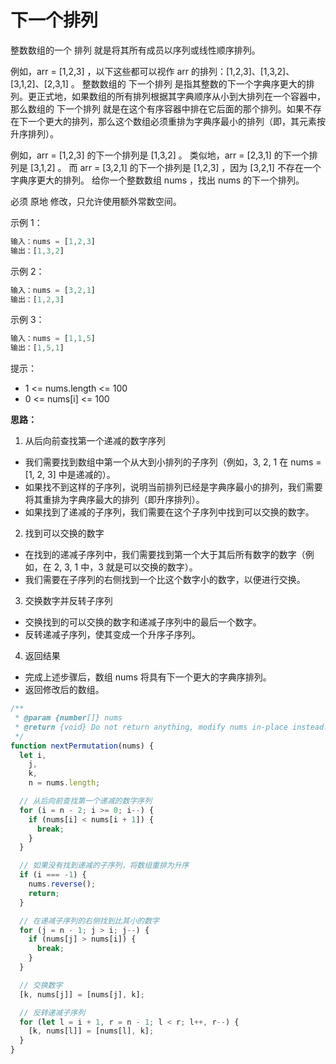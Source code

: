 # 下一个排列

整数数组的一个 排列 就是将其所有成员以序列或线性顺序排列。

例如，arr = [1,2,3] ，以下这些都可以视作 arr 的排列：[1,2,3]、[1,3,2]、[3,1,2]、[2,3,1] 。
整数数组的 下一个排列 是指其整数的下一个字典序更大的排列。更正式地，如果数组的所有排列根据其字典顺序从小到大排列在一个容器中，那么数组的 下一个排列 就是在这个有序容器中排在它后面的那个排列。如果不存在下一个更大的排列，那么这个数组必须重排为字典序最小的排列（即，其元素按升序排列）。

例如，arr = [1,2,3] 的下一个排列是 [1,3,2] 。
类似地，arr = [2,3,1] 的下一个排列是 [3,1,2] 。
而 arr = [3,2,1] 的下一个排列是 [1,2,3] ，因为 [3,2,1] 不存在一个字典序更大的排列。
给你一个整数数组 nums ，找出 nums 的下一个排列。

必须 原地 修改，只允许使用额外常数空间。

示例 1：

```js
输入：nums = [1,2,3]
输出：[1,3,2]
```

示例 2：

```js
输入：nums = [3,2,1]
输出：[1,2,3]
```

示例 3：

```js
输入：nums = [1,1,5]
输出：[1,5,1]
```

提示：

- 1 <= nums.length <= 100
- 0 <= nums[i] <= 100

**思路：**
1. 从后向前查找第一个递减的数字序列
  - 我们需要找到数组中第一个从大到小排列的子序列（例如，3, 2, 1 在 nums = [1, 2, 3] 中是递减的）。
  - 如果找不到这样的子序列，说明当前排列已经是字典序最小的排列，我们需要将其重排为字典序最大的排列（即升序排列）。
  - 如果找到了递减的子序列，我们需要在这个子序列中找到可以交换的数字。
2. 找到可以交换的数字
  - 在找到的递减子序列中，我们需要找到第一个大于其后所有数字的数字（例如，在 2, 3, 1 中，3 就是可以交换的数字）。
  - 我们需要在子序列的右侧找到一个比这个数字小的数字，以便进行交换。
3. 交换数字并反转子序列
  - 交换找到的可以交换的数字和递减子序列中的最后一个数字。
  - 反转递减子序列，使其变成一个升序子序列。
4. 返回结果
  - 完成上述步骤后，数组 nums 将具有下一个更大的字典序排列。
  - 返回修改后的数组。

```js
/**
 * @param {number[]} nums
 * @return {void} Do not return anything, modify nums in-place instead.
 */
function nextPermutation(nums) {
  let i,
    j,
    k,
    n = nums.length;

  // 从后向前查找第一个递减的数字序列
  for (i = n - 2; i >= 0; i--) {
    if (nums[i] < nums[i + 1]) {
      break;
    }
  }

  // 如果没有找到递减的子序列，将数组重排为升序
  if (i === -1) {
    nums.reverse();
    return;
  }

  // 在递减子序列的右侧找到比其小的数字
  for (j = n - 1; j > i; j--) {
    if (nums[j] > nums[i]) {
      break;
    }
  }

  // 交换数字
  [k, nums[j]] = [nums[j], k];

  // 反转递减子序列
  for (let l = i + 1, r = n - 1; l < r; l++, r--) {
    [k, nums[l]] = [nums[l], k];
  }
}
```
